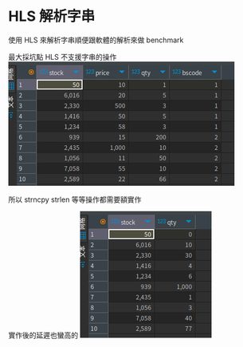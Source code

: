 # HLS 解析字串

使用 HLS 來解析字串順便跟軟體的解析來做 benchmark

最大採坑點 HLS 不支援字串的操作
![Alt text](image-1.png)

所以 strncpy strlen 等等操作都需要額實作

實作後的延遲也蠻高的
![Alt text](image.png)


